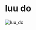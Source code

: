 # luu do 
![luu_do](https://github.com/user-attachments/assets/07135aa2-cd0b-4a84-afb1-6963face76be)
